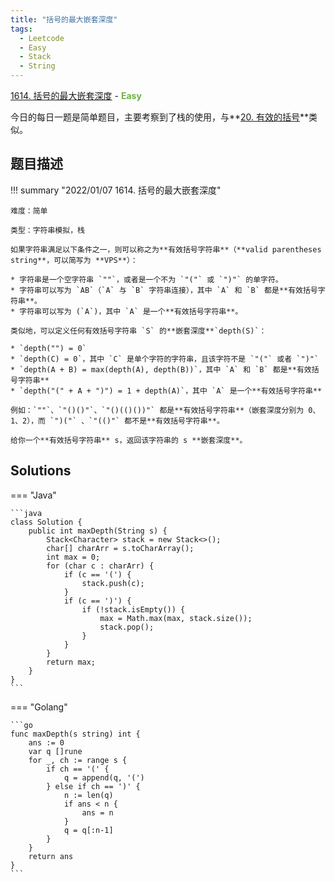 ```yaml
---
title: "括号的最大嵌套深度"
tags:
  - Leetcode
  - Easy
  - Stack
  - String
---
```


[1614. 括号的最大嵌套深度](https://leetcode-cn.com/problems/maximum-nesting-depth-of-the-parentheses/) - <span style="color: #6db341; font-weight: bold">Easy</span>

今日的每日一题是简单题目，主要考察到了栈的使用，与**[20. 有效的括号](https://leetcode-cn.com/problems/valid-parentheses/)**类似。

## 题目描述

!!! summary "2022/01/07 1614. 括号的最大嵌套深度"

    难度：简单

    类型：字符串模拟，栈

    如果字符串满足以下条件之一，则可以称之为**有效括号字符串**（**valid parentheses string**，可以简写为 **VPS**）：

    * 字符串是一个空字符串 `""`，或者是一个不为 `"("` 或 `")"` 的单字符。
    * 字符串可以写为 `AB`（`A` 与 `B` 字符串连接），其中 `A` 和 `B` 都是**有效括号字符串**。
    * 字符串可以写为 (`A`)，其中 `A` 是一个**有效括号字符串**。

    类似地，可以定义任何有效括号字符串 `S` 的**嵌套深度**`depth(S)`：

    * `depth("") = 0`
    * `depth(C) = 0`，其中 `C` 是单个字符的字符串，且该字符不是 `"("` 或者 `")"`
    * `depth(A + B) = max(depth(A), depth(B))`，其中 `A` 和 `B` 都是**有效括号字符串**
    * `depth("(" + A + ")") = 1 + depth(A)`，其中 `A` 是一个**有效括号字符串**

    例如：`""`、`"()()"`、`"()(()())"` 都是**有效括号字符串**（嵌套深度分别为 0、1、2），而 `")("` 、`"(()"` 都不是**有效括号字符串**。

    给你一个**有效括号字符串** s，返回该字符串的 s **嵌套深度**。

## Solutions

=== "Java"

    ```java
    class Solution {
        public int maxDepth(String s) {
            Stack<Character> stack = new Stack<>();
            char[] charArr = s.toCharArray();
            int max = 0;
            for (char c : charArr) {
                if (c == '(') {
                    stack.push(c);
                }
                if (c == ')') {
                    if (!stack.isEmpty()) {
                        max = Math.max(max, stack.size());
                        stack.pop();
                    }
                }
            }
            return max;
        }
    }
    ```

=== "Golang"

    ```go
    func maxDepth(s string) int {
        ans := 0
        var q []rune
        for _, ch := range s {
            if ch == '(' {
                q = append(q, '(')
            } else if ch == ')' {
                n := len(q)
                if ans < n {
                    ans = n
                }
                q = q[:n-1]
            }
        }
        return ans
    }
    ```

